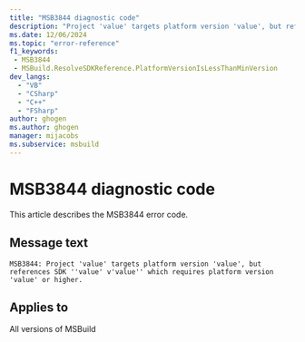 ```yaml
---
title: "MSB3844 diagnostic code"
description: "Project 'value' targets platform version 'value', but references SDK ''value' v'value'' which requires platform version 'value' or higher."
ms.date: 12/06/2024
ms.topic: "error-reference"
f1_keywords:
 - MSB3844
 - MSBuild.ResolveSDKReference.PlatformVersionIsLessThanMinVersion
dev_langs:
  - "VB"
  - "CSharp"
  - "C++"
  - "FSharp"
author: ghogen
ms.author: ghogen
manager: mijacobs
ms.subservice: msbuild
---
```


# MSB3844 diagnostic code

<!-- :::ErrorDefinitionDescription::: -->
<!-- :::editable-content name="introDescription"::: -->
This article describes the MSB3844 error code.
<!-- :::editable-content-end::: -->

## Message text

```output
MSB3844: Project 'value' targets platform version 'value', but references SDK ''value' v'value'' which requires platform version 'value' or higher.
```

<!-- :::editable-content name="postOutputDescription"::: -->
<!--
{StrBegin="MSB3844: "}
-->
<!-- :::editable-content-end::: -->
<!-- :::ErrorDefinitionDescription-end::: -->

## Applies to

All versions of MSBuild
